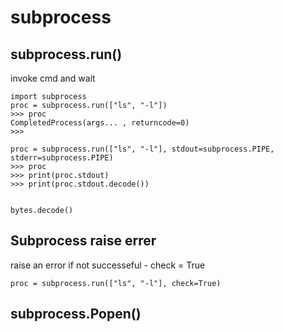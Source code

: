 # subprocess

## subprocess.run()
invoke cmd and wait

    import subprocess
    proc = subprocess.run(["ls", "-l"])
    >>> proc
    CompletedProcess(args... , returncode=0)
    >>>

    proc = subprocess.run(["ls", "-l"], stdout=subprocess.PIPE, stderr=subprocess.PIPE)
    >>> proc
    >>> print(proc.stdout)
    >>> print(proc.stdout.decode())


    bytes.decode()

## Subprocess raise errer
raise an error if not successeful - check = True

    proc = subprocess.run(["ls", "-l"], check=True)

## subprocess.Popen()